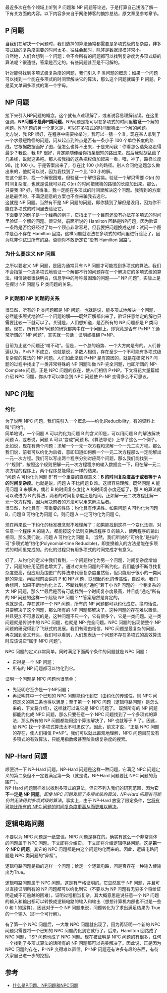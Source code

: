 最近多次在各个领域上听到 P 问题和 NP 问题等论述，于是打算自己浅浅了解一下有关方面的内容。以下内容多来自于网络博客的摘抄总结，原文章见参考章节。

## P 问题
当我们在解决一个问题时，我们选择的算法通常都需要是多项式级的复杂度，非多项式级的复杂度需要的时间太多，往往会超时，除非是数据规模非常小。  
自然地，人们会想到一个问题：会不会所有的问题都可以找到复杂度为多项式级的算法呢？很遗憾，答案是否定的。有些问题甚至是不可解的。

针对能够找到多项式级复杂度的问题，我们引入 P 类问题的概念：如果一个问题可以找到一个能在多项式的时间里解决它的算法，那么这个问题就属于 P 问题。P 是英文单词多项式的第一个字母。

## NP 问题
接下来引入NP问题的概念。这个就有点难理解了，或者说容易理解错误。在这里强调，**NP问题不是非P类问题**。NP问题是指可以在多项式的时间里**验证**一个解的问题。NP问题的另一个定义是，可以在多项式的时间里猜出一个解的问题。  
比方说，我 RP 很好，在程序中需要枚举时，我可以一猜一个准。现在某人拿到了一个求最短路径的问题，问从起点到终点是否有一条小于 100 个单位长度的路线。它根据数据画好了图，但怎么也算不出来，于是来问我：你看怎么选条路走得最少？我说，我 RP 很好，肯定能随便给你指条很短的路出来。然后我就胡乱画了几条线，说就这条吧。那人按我指的这条把权值加起来一看，嘿，神了，路径长度 98，比 100 小。于是答案出来了，存在比 100 小的路径。别人会问他这题怎么做出来的，他就可以说，因为我找到了一个比 100 小的解。  
在这个题中，找一个解很困难，但验证一个解很容易。验证一个解只需要 $O(n)$ 的时间复杂度，也就是说我可以花 $O(n)$ 的时间把我猜的路径的长度加出来。那么，只要我 RP 好，猜得准，我一定能在多项式的时间里解决这个问题。我猜到的方案总是最优的，不满足题意的方案也不会来骗我去选它。  
这就是 NP 问题。当然有不是 NP 问题的问题，即你猜到了解但是没用，因为你不能在多项式的时间里去验证它。  
下面要举的例子是一个经典的例子，它指出了一个目前还没有办法在多项式的时间里验证一个解的问题。很显然，前面所说的 Hamilton 回路是NP问题，因为验证一条路是否恰好经过了每一个顶点非常容易。但我要把问题换成这样：试问一个图中是否不存在 Hamilton 回路。这样问题就没法在多项式的时间里进行验证了，因为除非你试过所有的路，否则你不敢断定它“没有 Hamilton 回路”。

### 为什么要定义 NP 问题
之所以要定义 NP 问题，是因为通常只有 NP 问题才可能找到多项式的算法。我们不会指望一个连多项式地验证一个解都不行的问题存在一个解决它的多项式级的算法。相信读者很快明白，信息学中的号称最困难的问题——“ NP 问题”，实际上是在探讨 NP 问题与 P 类问题的关系。

### P 问题和 NP 问题的关系
很显然，所有的 P 类问题都是 NP 问题。也就是说，能多项式地解决一个问题，必然能多项式地验证一个问题的解——既然正解都出来了，验证任意给定的解也只需要比较一下就可以了。关键是，人们想知道，是否所有的 NP 问题都是 P 类问题。现在，所有对NP问题的研究都集中在一个问题上，即究竟是否有 P=NP ？通常所谓的“ NP 问题”，其实就一句话：证明或推翻 P=NP。  

目前为止这个问题还“啃不动”。但是，一个总的趋势、一个大方向是有的。人们普遍认为，P=NP 不成立，也就是说，多数人相信，存在至少一个不可能有多项式级复杂度的算法的 NP 问题。人们如此坚信 P≠NP 是有原因的，就是在研究 NP 问题的过程中找出了一类非常特殊的 NP 问题叫做 NP-完全问题，也即所谓的 NP-Complete 问题。正是 NPC 问题的存在，使人们相信 P≠NP。下文将花大量篇幅介绍 NPC 问题，你从中可以体会到 NPC 问题使 P=NP 变得多么不可思议。

## NPC 问题
### 约化
为了说明 NPC 问题，我们先引入一个概念——约化(Reducibility，有的资料上叫“归约”)。  
简单地说，一个问题 A 可以约化为问题 B 的含义即是，可以用问题 B 的解法解决问题 A，或者说，问题 A 可以“变成”问题 B。《算法导论》上举了这么一个例子。比如说，现在有两个问题：求解一个一元一次方程和求解一个一元二次方程。那么我们说，前者可以约化为后者，意即知道如何解一个一元二次方程那么一定能解出一元一次方程。我们可以写出两个程序分别对应两个问题，那么我们能找到一个“规则”，按照这个规则把解一元一次方程程序的输入数据变一下，用在解一元二次方程的程序上，两个程序总能得到一样的结果。  
“问题 A 可约化为问题 B”有一个重要的直观意义：**B 的时间复杂度高于或者等于 A 的时间复杂度**。也就是说，问题 A 不比问题 B 难。这很容易理解。既然问题 A 能用问题 B 来解决，倘若 B 的时间复杂度比 A 的时间复杂度还低了，那 A 的算法就可以改进为 B 的算法，两者的时间复杂度还是相同。正如解一元二次方程比解一元一次方程难，因为解决前者的方法可以用来解决后者。  
很显然，约化具有一项重要的性质：约化具有传递性。如果问题 A 可约化为问题 B，问题 B 可约化为问题 C，则问题 A 一定可约化为问题 C。  

现在再来说一下约化的标准概念就不难理解了：如果能找到这样一个变化法则，对任意一个程序 A 的输入，都能按这个法则变换成程序 B 的输入，使两程序的输出相同，那么我们说，问题 A 可约化为问题 B。
当然，我们所说的“可约化”是指的可“多项式地”约化(Polynomial-time Reducible)，即变换输入的方法是能在多项式的时间里完成的。约化的过程只有用多项式的时间完成才有意义。

 好了，从约化的定义中我们看到，一个问题约化为另一个问题，时间复杂度增加了，问题的应用范围也增大了。通过对某些问题的不断约化，我们能够不断寻找复杂度更高，但应用范围更广的算法来代替复杂度虽然低，但只能用于很小的一类问题的算法。再回想前面讲的 P 和 NP 问题，联想起约化的传递性，自然地，我们会想问，如果不断地约化上去，不断找到能“通吃”若干小 NP 问题的一个稍复杂的大 NP 问题，那么**最后是否有可能找到一个时间复杂度最高，并且能“通吃”所有的 NP 问题的这样一个超级 NP 问题？**答案居然是肯定的。  
 也就是说，存在这样一个 NP 问题，所有的 NP 问题都可以约化成它。换句话说，只要解决了这个问题，那么所有的 NP 问题都解决了。这种问题的存在难以置信，并且更加不可思议的是，这种问题不只一个，它有很多个，它是一类问题。这一类问题就是传说中的 NPC 问题，也就是 NP-完全问题。NPC 问题的出现使整个 NP 问题的研究得到了飞跃式的发展。我们有理由相信，NPC 问题是最复杂的问题。再次回到全文开头，我们可以看到，人们想表达一个问题不存在多项式的高效算法时应该说它“属于 NPC 问题”。

NPC 问题的定义非常简单。同时满足下面两个条件的问题就是 NPC 问题：
* 它得是一个 NP 问题；
* 所有的 NP 问题都可以约化到它。

证明一个问题是 NPC 问题也很简单：
* 先证明它至少是一个NP问题；
* 再证明其中一个已知的 NPC 问题能约化到它（由约化的传递性，则 NPC 问题定义的第二条也得以满足；至于第一个 NPC 问题（逻辑电路问题）是怎么来的，下文将介绍），这样就可以说它是 NPC 问题了。
既然所有的 NP 问题都能约化成 NPC 问题，那么只要任意一个 NPC 问题找到了一个多项式的算法，那么所有的 NP 问题都能用这个算法解决了，NP 也就等于 P 了。因此，给 NPC 找一个多项式算法太不可思议了。因此，前文才说，“正是 NPC 问题的存在，使人们相信 P≠NP”。我们可以就此直观地理解，NPC 问题目前没有多项式的有效算法，只能用指数级甚至阶乘级复杂度的搜索。

## NP-Hard 问题
顺便讲一下 NP-Hard 问题。NP-Hard 问题是这样一种问题，它满足 NPC 问题定义的第二条但不一定要满足第一条（就是说，NP-Hard 问题要比 NPC 问题的范围广）。  
NP-Hard 问题同样难以找到多项式的算法，但它不列入我们的研究范围，因为**它不一定是 NP 问题**。*即使 NPC 问题发现了多项式级的算法，NP-Hard 问题有可能仍然无法得到多项式级的算法*。事实上，由于 NP-Hard 放宽了限定条件，<u>它将有可能比所有的 NPC 问题的时间复杂度更高从而更难以解决</u>。

## 逻辑电路问题
不要以为 NPC 问题是一纸空谈。NPC 问题是存在的。确实有这么一个非常具体的问题属于 NPC 问题。下文即将介绍它。
下文即将介绍逻辑电路问题。这是**第一个 NPC 问题**。其它的 NPC 问题都是由这个问题约化而来的。因此，逻辑电路问题是 NPC 类问题的“鼻祖”。

逻辑电路问题是指的这样一个问题：给定一个逻辑电路，问是否存在一种输入使输出为True。

逻辑电路问题属于 NPC 问题。这是有严格证明的。它显然属于 NP 问题，并且可以直接证明所有的 NP 问题都可以约化到它（不要以为 NP 问题有无穷多个将给证明造成不可逾越的困难）。证明过程相当复杂，其大概意思是说任意一个 NP 问题的输入和输出都可以转换成逻辑电路的输入和输出（想想计算机内部也不过是一些 0 和 1 的运算），因此对于一个 NP 问题来说，问题转化为了求出满足结果为 True 的一个输入（即一个可行解）。

有了第一个 NPC 问题后，一大堆 NPC 问题就出现了，因为再证明一个新的 NPC 问题只需要将一个已知的 NPC 问题约化到它就行了。后来，Hamilton 回路成了 NPC 问题，TSP 问题也成了 NPC 问题。现在被证明是 NPC 问题的有很多，任何一个找到了多项式算法的话所有的 NP 问题都可以完美解决了。因此说，正是因为 NPC 问题的存在，P=NP 变得难以置信。P=NP 问题还有许多有趣的东西，有待大家自己进一步的挖掘。

## 参考
* [什么是P问题、NP问题和NPC问题](http://www.matrix67.com/blog/archives/105)